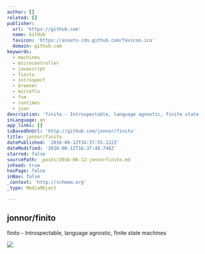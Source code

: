 ```yaml
---
author: []
related: []
publisher:
  url: 'https://github.com'
  name: GitHub
  favicon: 'https://assets-cdn.github.com/favicon.ico'
  domain: github.com
keywords:
  - machines
  - microcontroller
  - javascript
  - finito
  - introspect
  - browser
  - microflo
  - fsm
  - runtimes
  - json
description: 'finito - Introspectable, language agnostic, finite state machines'
inLanguage: en
app_links: []
isBasedOnUrl: 'http://github.com/jonnor/finito'
title: jonnor/finito
datePublished: '2016-06-12T16:37:55.122Z'
dateModified: '2016-06-12T16:37:48.746Z'
starred: false
sourcePath: _posts/2016-06-12-jonnorfinito.md
inFeed: true
hasPage: false
inNav: false
_context: 'http://schema.org'
_type: MediaObject

---
```

<article style=""><h1>jonnor/finito</h1><p>finito - Introspectable, language agnostic, finite state machines</p><img src="https://avatars2.githubusercontent.com/u/45185?v=3&amp;s=400" /></article>